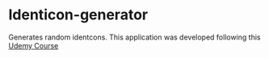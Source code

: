 # Identicon-generator
Generates random identcons.
This application was developed following this [Udemy Course](https://www.udemy.com/course/.the-complete-elixir-and-phoenix-bootcamp-and-tutorial/)